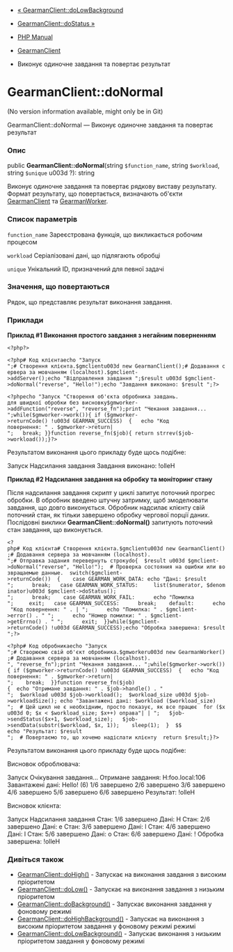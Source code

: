 - [«
GearmanClient::doLowBackground](gearmanclient.dolowbackground.md)
- [GearmanClient::doStatus »](gearmanclient.dostatus.md)

- [PHP Manual](index.md)
- [GearmanClient](class.gearmanclient.md)
- Виконує одиночне завдання та повертає результат

# GearmanClient::doNormal

(No version information available, might only be in Git)

GearmanClient::doNormal — Виконує одиночне завдання та повертає
результат

### Опис

public **GearmanClient::doNormal**(string `$function_name`, string
`$workload`, string `$unique` u003d ?): string

Виконує одиночне завдання та повертає рядкову виставу
результату. Формат результату, що повертається, визначають об'єкти
[GearmanClient](class.gearmanclient.md) та
[GearmanWorker](class.gearmanworker.md).

### Список параметрів

`function_name`
Зареєстрована функція, що викликається робочим процесом

`workload`
Серіалізовані дані, що підлягають обробці

`unique`
Унікальний ID, призначений для певної задачі

### Значення, що повертаються

Рядок, що представляє результат виконання завдання.

### Приклади

**Приклад #1 Виконання простого завдання з негайним поверненням**

`<?php?>`

`<?php# Код клієнтаecho "Запуск
";# Створення клієнта.$gmclientu003d new GearmanClient();# Додавання сервера за мовчанням (localhost).$gmclient->addServer();echo "Відправлення завдання
";$result u003d $gmclient->doNormal("reverse", "Hello!");echo "Завдання виконано: $result
";?> `

`<?phpecho "Запуск
"Створення об'єкта обробника завдань. для швидкої обробки без висновку$gmworker->addFunction("reverse", "reverse_fn");print "Чекання завдання...
";while($gmworker->work()){ if ($gmworker->returnCode() !u003d GEARMAN_SUCCESS)  {   echo "Код повернення: " . $gmworker->return|
";   break; }}function reverse_fn($job){ return strrev($job->workload());}?> `

Результатом виконання цього прикладу буде щось подібне:

Запуск
Надсилання завдання
Завдання виконано: !olleH

**Приклад #2 Надсилання завдання на обробку та моніторинг стану**

Після надсилання завдання скрипт у циклі запитує поточний прогрес
обробки. В обробник введено штучну затримку, щоб
змоделювати завдання, що довго виконується. Обробник надсилає клієнту
свій поточний стан, як тільки завершено обробку чергової порції
даних. Послідовні виклики **GearmanClient::doNormal()**
запитують поточний стан завдання, що виконується.

`<?php# Код клієнта# Створення клієнта.$gmclientu003d new GearmanClient();# Додавання сервера за мовчанням (localhost).
";# Отправка задания перевернуть строкуdo{  $result u003d $gmclient->doNormal("reverse", "Hello!");  # Проверка состояния на ошибки или возвращаемые данные.  switch($gmclient->returnCode())  {    case GEARMAN_WORK_DATA: echo "Дані: $result
";      break;   case GEARMAN_WORK_STATUS:     list($numerator, $denominator)u003d $gmclient->doStatus();
";      break;    case GEARMAN_WORK_FAIL:      echo "Помилка
";     exit;   case GEARMAN_SUCCESS:      break;    default:      echo "Код повернення: " . |
";      echo "Помилка: " . $gmclient->error() . "
";      echo "Номер помилки: " . $gmclient->getErrno() . "
";      exit;  }}while($gmclient->returnCode() !u003d GEARMAN_SUCCESS);echo "Обробка завершена: $result
";?> `

`<?php# Код обробникаecho "Запуск
";# Створюємо свій об'єкт обробника.$gmworkeru003d new GearmanWorker();# Додавання сервера за мовчанням (localhost). ", "reverse_fn");print "Чекання завдання...
";while($gmworker->work()){ if ($gmworker->returnCode() !u003d GEARMAN_SUCCESS)  {   echo "Код повернення: " . $gmworker->return|
";    break;  }}function reverse_fn($job){  echo "Отримане завдання: " . $job->handle() . "
";  $workload u003d $job->workload();  $workload_size u003d $job->workloadSize(); echo "Завантажені дані: $workload ($workload_size)
";  # Цей цикл не є необхідним, просто показує, як все працює  for ($xu003d 0; $x < $workload_size; $x++) оправа"| |
";   $job->sendStatus($x+1, $workload_size);   $job->sendData(substr($workload, $x, 1));    sleep(1);  }  $$ echo "Результат: $result
";  # Повертаємо то, що хочемо надіслати клієнту  return $result;}?> `

Результатом виконання цього прикладу буде щось подібне:

Висновок оброблювача:

Запуск
Очікування завдання...
Отримане завдання: H:foo.local:106
Завантажені дані: Hello! (6)
1/6 завершено
2/6 завершено
3/6 завершено
4/6 завершено
5/6 завершено
6/6 завершено
Результат: !olleH

Висновок клієнта:

Запуск
Надсилання завдання
Стан: 1/6 завершено
Дані: H
Стан: 2/6 завершено
Дані: e
Стан: 3/6 завершено
Дані: l
Стан: 4/6 завершено
Дані: l
Стан: 5/6 завершено
Дані: o
Стан: 6/6 завершено
Дані: !
Обробка завершена: !olleH

### Дивіться також

- [GearmanClient::doHigh()](gearmanclient.dohigh.md) - Запускає на
виконання завдання з високим пріоритетом
- [GearmanClient::doLow()](gearmanclient.dolow.md) - Запускає на
виконання завдання з низьким пріоритетом
- [GearmanClient::doBackground()](gearmanclient.dobackground.md) -
Запускає виконання завдання у фоновому режимі
- [GearmanClient::doHighBackground()](gearmanclient.dohighbackground.md) -
Запускає на виконання з високим пріоритетом завдання у фоновому режимі
режимі
- [GearmanClient::doLowBackground()](gearmanclient.dolowbackground.md) -
Запускає виконання з низьким пріоритетом завдання у фоновому режимі
